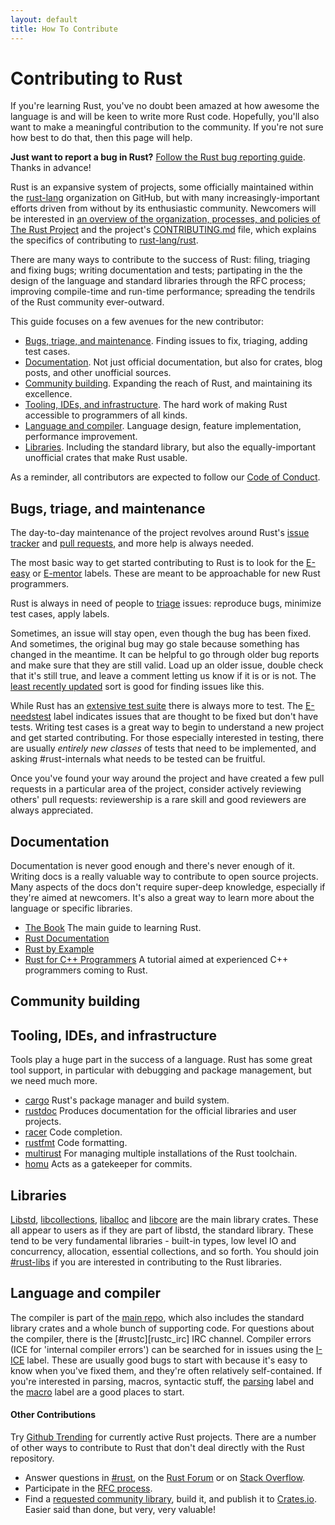 ```yaml
---
layout: default
title: How To Contribute
---
```


# Contributing to Rust

If you're learning Rust, you've no doubt been amazed at how awesome
the language is and will be keen to write more Rust code. Hopefully,
you'll also want to make a meaningful contribution to the community.
If you're not sure how best to do that, then this page will
help.

**Just want to report a bug in Rust?** [Follow the Rust bug reporting
guide][bugs]. Thanks in advance!

[bugs]: https://github.com/rust-lang/rust/blob/master/CONTRIBUTING.md#bug-reports

Rust is an expansive system of projects, some officially maintained
within the [rust-lang] organization on GitHub, but with many
increasingly-important efforts driven from without by its enthusiastic
community. Newcomers will be interested in [an overview of the
organization, processes, and policies of The Rust Project][dev_proc]
and the project's [CONTRIBUTING.md] file, which explains the specifics
of contributing to [rust-lang/rust].

There are many ways to contribute to the success of Rust: filing,
triaging and fixing bugs; writing documentation and tests; partipating
in the the design of the language and standard libraries through the
RFC process; improving compile-time and run-time performance;
spreading the tendrils of the Rust community ever-outward.

This guide focuses on a few avenues for the new contributor:

* [Bugs, triage, and maintenance](#bugs). Finding issues to fix,
  triaging, adding test cases.
* [Documentation](#doc). Not just official documentation, but also
  for crates, blog posts, and other unofficial sources.
* [Community building](#comm). Expanding the reach of Rust, and
  maintaining its excellence.
* [Tooling, IDEs, and infrastructure](#tool). The hard work of making
  Rust accessible to programmers of all kinds.
* [Language and compiler](#comp). Language design, feature
  implementation, performance improvement.
* [Libraries](#lib). Including the standard library, but also the
  equally-important unofficial crates that make Rust usable.

As a reminder, all contributors are expected to
follow our [Code of Conduct][coc].

[dev_proc]: dev_process.html
[rust-lang]: https://github.com/rust-lang
[rust-lang/rust]: https://github.com/rust-lang/rust
[CONTRIBUTING.md]: https://github.com/rust-lang/rust/blob/master/CONTRIBUTING.md
[coc]: https://www.rust-lang.org/conduct.html

<a name="bugs"></a>
## Bugs, triage, and maintenance

The day-to-day maintenance of the project revolves around Rust's
[issue tracker] and [pull requests], and more help is always
needed.

The most basic way to get started contributing to Rust is to look for
the [E-easy][e_easy_issues] or [E-mentor][e_mentor_issues]
labels. These are meant to be approachable for new Rust programmers.

Rust is always in need of people to [triage] issues: reproduce bugs,
minimize test cases, apply labels.

Sometimes, an issue will stay open, even though the bug has been
fixed. And sometimes, the original bug may go stale because something
has changed in the meantime. It can be helpful to go through older bug
reports and make sure that they are still valid. Load up an older
issue, double check that it's still true, and leave a comment letting
us know if it is or is not. The [least recently updated][lru_issues]
sort is good for finding issues like this.  

While Rust has an [extensive test suite][test] there is always more to
test. The [E-needstest] label indicates issues that are thought to be
fixed but don't have tests. Writing test cases is a great way to begin
to understand a new project and get started contributing. For those
especially interested in testing, there are usually *entirely new
classes* of tests that need to be implemented, and asking #rust-internals
what needs to be tested can be fruitful.

Once you've found your way around the project and have created a few
pull requests in a particular area of the project, consider actively
reviewing others' pull requests: reviewership is a rare skill and good
reviewers are always appreciated.

[lru_issues]: https://github.com/rust-lang/rust/issues?q=is%3Aissue+is%3Aopen+sort%3Aupdated-asc
[issue tracker]: https://github.com/rust-lang/rust/issues
[pull requests]: https://github.com/rust-lang/rust/pulls
[e_easy_issues]: https://github.com/rust-lang/rust/issues?q=is%3Aopen+is%3Aissue+label%3AE-easy
[e_mentor_issues]: https://github.com/rust-lang/rust/issues?q=is%3Aopen+is%3Aissue+label%3AE-easy+label%3AE-mentor
[triage]: https://github.com/rust-lang/rust/blob/master/CONTRIBUTING.md#issue-triage
[E-needstest]: https://github.com/rust-lang/rust/issues?q=is%3Aopen+is%3Aissue+label%3AE-needstest
[test]: https://github.com/rust-lang/rust-wiki-backup/blob/master/Note-testsuite.md

<a name="doc"></a>
## Documentation

Documentation is never good enough and there's never enough of it.
Writing docs is a really valuable way to contribute to open source
projects. Many aspects of the docs don't require super-deep knowledge,
especially if they're aimed at newcomers. It's also a great way to
learn more about the language or specific libraries.

- [The Book][rustbook_issues] The main guide to learning Rust.
- [Rust Documentation][rustdoc_issues]
- [Rust by Example][rust_by_example_issues]
- [Rust for C++ Programmers][rust_for_cpp_issues] A tutorial aimed
at experienced C++ programmers coming to Rust.

[rustbook_issues]: https://github.com/rust-lang/rust/issues?q=is%3Aopen+is%3Aissue+label%3AA-book
[rustdoc_issues]: https://github.com/rust-lang/rust/issues?q=is%3Aopen+is%3Aissue+label%3AA-docs
[rust_by_example_issues]: https://github.com/rust-lang/rust-by-example/issues
[rust_for_cpp_issues]: https://github.com/nrc/r4cppp/issues


<a name="comm"></a>
## Community building

<a name="tool"></a>
## Tooling, IDEs, and infrastructure

Tools play a huge part in the success of a language. Rust has some
great tool support, in particular with debugging and package
management, but we need much more.

- [cargo](https://github.com/rust-lang/cargo/issues) Rust's package manager and build system.
- [rustdoc](https://github.com/rust-lang/rust/issues?q=is%3Aopen+is%3Aissue+label%3AA-rustdoc)
  Produces documentation for the official libraries and user projects.
- [racer](https://github.com/phildawes/racer) Code completion.
- [rustfmt](https://github.com/nrc/rustfmt) Code formatting.
- [multirust](https://github.com/brson/multirust/issues) For managing
  multiple installations of the Rust toolchain.
- [homu](https://github.com/barosl/homu/issues) Acts as a gatekeeper for commits.

<a name="libs"></a>
## Libraries

[Libstd][libstd], [libcollections][libcollections],
[liballoc][liballoc] and [libcore][libcore] are the main library
crates.  These all appear to users as if they are part of libstd, the
standard library. These tend to be very fundamental libraries -
built-in types, low level IO and concurrency, allocation, essential
collections, and so forth. You should join [#rust-libs][libs_irc] if
you are interested in contributing to the Rust libraries.

[libstd]: https://github.com/rust-lang/rust/tree/master/src/libstd
[libcollections]: https://github.com/rust-lang/rust/tree/master/src/libcollections
[liballoc]: https://github.com/rust-lang/rust/tree/master/src/liballoc
[libcore]: https://github.com/rust-lang/rust/tree/master/src/libcore
[libs_irc]: irc://moznet/rust-libs

<a name="comp"></a>
## Language and compiler

The compiler is part of the [main repo][main_repo], which also
includes the standard library crates and a whole bunch of supporting
code. For questions about the compiler, there is the
[#rustc][rustc_irc] IRC channel. Compiler errors (ICE for 'internal
compiler errors') can be searched for in issues using the
[I-ICE][i_ice_issues] label. These are usually good bugs to start with
because it's easy to know when you've fixed them, and they're often
relatively self-contained. If you're interested in parsing, macros,
syntactic stuff, the [parsing][parsing_issues] label and the
[macro][macro_issues] label are a good places to start.

[main_repo]: https://github.com/rust-lang
[rust_irc]: irc://moznet/rustc
[i_ice_issues]: https://github.com/rust-lang/rust/labels/I-ICE
[parsing_issues]: https://github.com/rust-lang/rust/issues?q=is%3Aopen+is%3Aissue+label%3AA-parser
[macro_issues]: https://github.com/rust-lang/rust/issues?q=is%3Aopen+is%3Aissue+label%3AA-parser+label%3AA-macros

#### Other Contributions

Try [Github Trending][trending] for currently active Rust projects.
There are a number of other ways to contribute to Rust that don't deal
directly with the Rust repository.

- Answer questions in [#rust][rust_irc], on the [Rust Forum][forum] or
  on [Stack Overflow][stack_overflow].
- Participate in the [RFC process][rfcs].
- Find a [requested community library][requested], build it, and
  publish it to [Crates.io][crates]. Easier said than done,
but very, very valuable!

[trending]: https://github.com/trending?l=rust
[rust_irc]: irc://moznet/rust
[forum]: https://users.rust-lang.org/
[stack_overflow]: http://stackoverflow.com/questions/tagged/rust
[rfcs]: https://github.com/rust-lang/rfcs
[requested]: https://github.com/rust-lang/rfcs/labels/A-community-library
[crates]: http://crates.io
